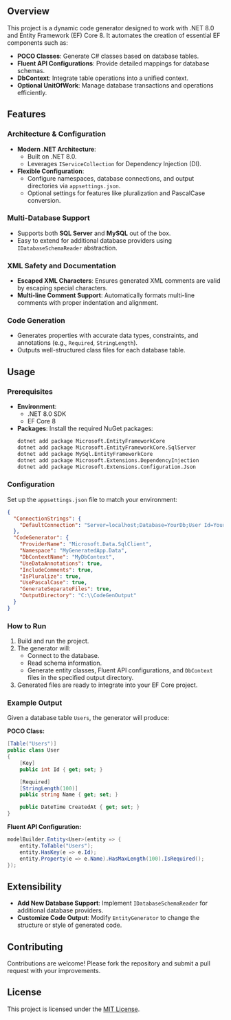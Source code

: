 ## Overview
This project is a dynamic code generator designed to work with .NET 8.0 and Entity Framework (EF) Core 8. It automates the creation of essential EF components such as:

- **POCO Classes**: Generate C# classes based on database tables.
- **Fluent API Configurations**: Provide detailed mappings for database schemas.
- **DbContext**: Integrate table operations into a unified context.
- **Optional UnitOfWork**: Manage database transactions and operations efficiently.

## Features

### Architecture & Configuration
- **Modern .NET Architecture**:
  - Built on .NET 8.0.
  - Leverages `IServiceCollection` for Dependency Injection (DI).
- **Flexible Configuration**:
  - Configure namespaces, database connections, and output directories via `appsettings.json`.
  - Optional settings for features like pluralization and PascalCase conversion.

### Multi-Database Support
- Supports both **SQL Server** and **MySQL** out of the box.
- Easy to extend for additional database providers using `IDatabaseSchemaReader` abstraction.

### XML Safety and Documentation
- **Escaped XML Characters**: Ensures generated XML comments are valid by escaping special characters.
- **Multi-line Comment Support**: Automatically formats multi-line comments with proper indentation and alignment.

### Code Generation
- Generates properties with accurate data types, constraints, and annotations (e.g., `Required`, `StringLength`).
- Outputs well-structured class files for each database table.

## Usage

### Prerequisites
- **Environment**:
  - .NET 8.0 SDK
  - EF Core 8
- **Packages**:
  Install the required NuGet packages:
  ```bash
  dotnet add package Microsoft.EntityFrameworkCore
  dotnet add package Microsoft.EntityFrameworkCore.SqlServer
  dotnet add package MySql.EntityFrameworkCore
  dotnet add package Microsoft.Extensions.DependencyInjection
  dotnet add package Microsoft.Extensions.Configuration.Json
  ```

### Configuration
Set up the `appsettings.json` file to match your environment:

```json
{
  "ConnectionStrings": {
    "DefaultConnection": "Server=localhost;Database=YourDb;User Id=YourUser;Password=YourPwd;"
  },
  "CodeGenerator": {
    "ProviderName": "Microsoft.Data.SqlClient",
    "Namespace": "MyGeneratedApp.Data",
    "DbContextName": "MyDbContext",
    "UseDataAnnotations": true,
    "IncludeComments": true,
    "IsPluralize": true,
    "UsePascalCase": true,
    "GenerateSeparateFiles": true,
    "OutputDirectory": "C:\\CodeGenOutput"
  }
}
```

### How to Run
1. Build and run the project.
2. The generator will:
   - Connect to the database.
   - Read schema information.
   - Generate entity classes, Fluent API configurations, and `DbContext` files in the specified output directory.
3. Generated files are ready to integrate into your EF Core project.

### Example Output
Given a database table `Users`, the generator will produce:

**POCO Class:**
```csharp
[Table("Users")]
public class User
{
    [Key]
    public int Id { get; set; }

    [Required]
    [StringLength(100)]
    public string Name { get; set; }

    public DateTime CreatedAt { get; set; }
}
```

**Fluent API Configuration:**
```csharp
modelBuilder.Entity<User>(entity => {
    entity.ToTable("Users");
    entity.HasKey(e => e.Id);
    entity.Property(e => e.Name).HasMaxLength(100).IsRequired();
});
```

## Extensibility
- **Add New Database Support**:
  Implement `IDatabaseSchemaReader` for additional database providers.
- **Customize Code Output**:
  Modify `EntityGenerator` to change the structure or style of generated code.

## Contributing
Contributions are welcome! Please fork the repository and submit a pull request with your improvements.

## License
This project is licensed under the [MIT License](LICENSE).

